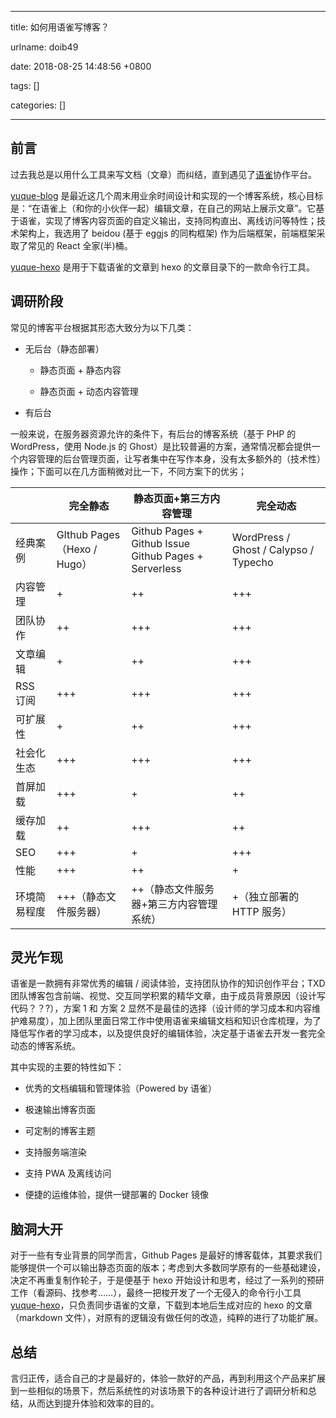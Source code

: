 
---

title: 如何用语雀写博客？

urlname: doib49

date: 2018-08-25 14:48:56 +0800

tags: []

categories: []

---
<a name="zv2lxl"></a>
## 前言

过去我总是以用什么工具来写文档（文章）而纠结，直到遇见了[语雀](https://www.yuque.com/)协作平台。

[yuque-blog](https://github.com/x-cold/yuque-blog) 是最近这几个周末用业余时间设计和实现的一个博客系统，核心目标是：“在语雀上（和你的小伙伴一起）编辑文章，在自己的网站上展示文章”。它基于语雀，实现了博客内容页面的自定义输出，支持同构直出、离线访问等特性；技术架构上，我选用了 beidou (基于 eggjs 的同构框架) 作为后端框架，前端框架采取了常见的 React 全家(半)桶。

[yuque-hexo](https://github.com/x-cold/yuque-hexo) 是用于下载语雀的文章到 hexo 的文章目录下的一款命令行工具。

<!-- more -->

<a name="ghgwlq"></a>
## 调研阶段

常见的博客平台根据其形态大致分为以下几类：

- 无后台（静态部署）

  - 静态页面 + 静态内容

  - 静态页面 + 动态内容管理

- 有后台


一般来说，在服务器资源允许的条件下，有后台的博客系统（基于 PHP 的 WordPress，使用 Node.js 的 Ghost）是比较普遍的方案，通常情况都会提供一个内容管理的后台管理页面，让写者集中在写作本身，没有太多额外的（技术性）操作；下面可以在几方面稍微对比一下，不同方案下的优劣；

| ​ | 完全静态 | 静态页面+第三方内容管理 | 完全动态 |
| --- | --- | --- | --- |
| 经典案例 | GIthub Pages（Hexo / Hugo） | Github Pages + Github Issue<br />Github Pages + Serverless | WordPress / Ghost / Calypso / Typecho |
| 内容管理 | + | ++ | +++ |
| 团队协作 | ++ | +++ | +++ |
| 文章编辑 | + | ++ | +++ |
| RSS 订阅 | +++ | +++ | +++ |
| 可扩展性 | + | ++ | +++ |
| 社会化生态 | +++ | +++ | +++ |
| 首屏加载 | +++ | + | ++ |
| 缓存加载 | ++ | +++ | ++ |
| SEO | +++ | + | +++ |
| 性能 | +++ | ++ | + |
| 环境简易程度 | +++（静态文件服务器） | ++（静态文件服务器+第三方内容管理系统） | +（独立部署的 HTTP 服务） |

<a name="c8rbcf"></a>
## 灵光乍现

语雀是一款拥有非常优秀的编辑 / 阅读体验，支持团队协作的知识创作平台；TXD 团队博客包含前端、视觉、交互同学积累的精华文章，由于成员背景原因（设计写代码？？?），方案 1 和 方案 2 显然不是最佳的选择（设计师的学习成本和内容维护难易度），加上团队里面日常工作中使用语雀来编辑文档和知识仓库梳理，为了降低写作者的学习成本，以及提供良好的编辑体验，决定基于语雀去开发一套完全动态的博客系统。

其中实现的主要的特性如下：

- 优秀的文档编辑和管理体验（Powered by 语雀）

- 极速输出博客页面

- 可定制的博客主题

- 支持服务端渲染

- 支持 PWA 及离线访问

- 便捷的运维体验，提供一键部署的 Docker 镜像


<a name="ugu4uf"></a>
## 脑洞大开

对于一些有专业背景的同学而言，Github Pages 是最好的博客载体，其要求我们能够提供一个可以输出静态页面的版本；考虑到大多数同学原有的一些基础建设，决定不再重复制作轮子，于是便基于 hexo 开始设计和思考，经过了一系列的预研工作（看源码、找参考……），最终一把梭开发了一个无侵入的命令行小工具 [yuque-hexo](https://github.com/x-cold/yuque-hexo)，只负责同步语雀的文章，下载到本地后生成对应的 hexo 的文章（markdown 文件），对原有的逻辑没有做任何的改造，纯粹的进行了功能扩展。

<a name="yecgrz"></a>
## 总结

言归正传，适合自己的才是最好的，体验一款好的产品，再到利用这个产品来扩展到一些相似的场景下，然后系统性的对该场景下的各种设计进行了调研分析和总结，从而达到提升体验和效率的目的。




